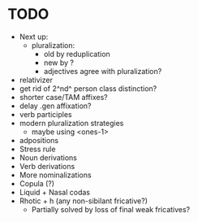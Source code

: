 # TODO

- Next up:
    - pluralization:
        - old by reduplication
        - new by ?
        - adjectives agree with pluralization?
- relativizer
- get rid of 2^nd^ person class distinction?
- shorter case/TAM affixes?
- delay .gen affixation?
- verb participles
- modern pluralization strategies
    - maybe using \<ones-1\>
- adpositions
- Stress rule
- Noun derivations
- Verb derivations
- More nominalizations
- Copula (?)
- Liquid + Nasal codas
- Rhotic + h (any non-sibilant fricative?)
    - Partially solved by loss of final weak fricatives?
